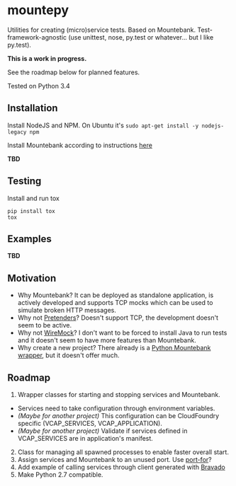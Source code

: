 # mountepy
Utilities for creating (micro)service tests. Based on Mountebank. Test-framework-agnostic (use unittest, nose, py.test or whatever... but I like py.test).

**This is a work in progress.**

See the roadmap below for planned features.

Tested on Python 3.4

## Installation
Install NodeJS and NPM. On Ubuntu it's `sudo apt-get install -y nodejs-legacy npm`

Install Mountebank according to instructions [here](https://github.com/bbyars/mountebank)

**TBD**

## Testing
Install and run tox
```
pip install tox
tox
```

## Examples
**TBD**

## Motivation
* Why Mountebank? It can be deployed as standalone application, is actively developed and supports TCP mocks which can be used to simulate broken HTTP messages.
* Why not [Pretenders](https://github.com/pretenders/pretenders)? Doesn't support TCP, the development doesn't seem to be active.
* Why not [WireMock](https://github.com/tomakehurst/wiremock)? I don't want to be forced to install Java to run tests and it doesn't seem to have more features than Mountebank.
* Why create a new project? There already is a [Python Mountebank wrapper](https://github.com/aholyoke/mountebank-python), but it doesn't offer much.

## Roadmap
1. Wrapper classes for starting and stopping services and Mountebank.
  * Services need to take configuration through environment variables.
  * *(Maybe for another project)* This configuration can be CloudFoundry specific (VCAP_SERVICES, VCAP_APPLICATION).
  * *(Maybe for another project)* Validate if services defined in VCAP_SERVICES are in application's manifest.
2. Class for managing all spawned processes to enable faster overall start.
3. Assign services and Mountebank to an unused port. Use [port-for](https://pypi.python.org/pypi/port-for/)?
4. Add example of calling services through client generated with [Bravado](https://github.com/Yelp/bravado)
5. Make Python 2.7 compatible.
